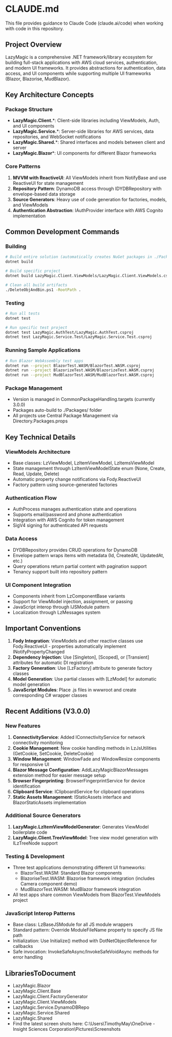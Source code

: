 # CLAUDE.md

This file provides guidance to Claude Code (claude.ai/code) when working with code in this repository.

## Project Overview

LazyMagic is a comprehensive .NET framework/library ecosystem for building full-stack applications with AWS cloud services, authentication, and modern UI frameworks. It provides abstractions for authentication, data access, and UI components while supporting multiple UI frameworks (Blazor, Blazorise, MudBlazor).

## Key Architecture Concepts

### Package Structure
- **LazyMagic.Client.***: Client-side libraries including ViewModels, Auth, and UI components
- **LazyMagic.Service.***: Server-side libraries for AWS services, data repositories, and WebSocket notifications
- **LazyMagic.Shared.***: Shared interfaces and models between client and server
- **LazyMagic.Blazor***: UI components for different Blazor frameworks

### Core Patterns
1. **MVVM with ReactiveUI**: All ViewModels inherit from NotifyBase and use ReactiveUI for state management
2. **Repository Pattern**: DynamoDB access through IDYDBRepository with envelope-based data storage
3. **Source Generators**: Heavy use of code generation for factories, models, and ViewModels
4. **Authentication Abstraction**: IAuthProvider interface with AWS Cognito implementation

## Common Development Commands

### Building
```bash
# Build entire solution (automatically creates NuGet packages in ./Packages/)
dotnet build

# Build specific project
dotnet build LazyMagic.Client.ViewModels/LazyMagic.Client.ViewModels.csproj

# Clean all build artifacts
./DeleteObjAndBin.ps1 -RootPath .
```

### Testing
```bash
# Run all tests
dotnet test

# Run specific test project
dotnet test LazyMagic.AuthTest/LazyMagic.AuthTest.csproj
dotnet test LazyMagic.Service.Test/LazyMagic.Service.Test.csproj
```

### Running Sample Applications
```bash
# Run Blazor WebAssembly test apps
dotnet run --project BlazorTest.WASM/BlazorTest.WASM.csproj
dotnet run --project BlazorizeTest.WASM/BlazorizeTest.WASM.csproj
dotnet run --project MudBlazorTest.WASM/MudBlazorTest.WASM.csproj
```

### Package Management
- Version is managed in CommonPackageHandling.targets (currently 3.0.0)
- Packages auto-build to ./Packages/ folder
- All projects use Central Package Management via Directory.Packages.props

## Key Technical Details

### ViewModels Architecture
- Base classes: LzViewModel, LzItemViewModel<T>, LzItemsViewModel<T>
- State management through LzItemViewModelState enum (None, Create, Read, Update, Delete)
- Automatic property change notifications via Fody.ReactiveUI
- Factory pattern using source-generated factories

### Authentication Flow
- AuthProcess manages authentication state and operations
- Supports email/password and phone authentication
- Integration with AWS Cognito for token management
- SigV4 signing for authenticated API requests

### Data Access
- DYDBRepository provides CRUD operations for DynamoDB
- Envelope pattern wraps items with metadata (Id, CreatedAt, UpdatedAt, etc.)
- Query operations return partial content with pagination support
- Tenancy support built into repository pattern

### UI Component Integration
- Components inherit from LzComponentBase variants
- Support for ViewModel injection, assignment, or passing
- JavaScript interop through IJSModule pattern
- Localization through LzMessages system

## Important Conventions

1. **Fody Integration**: ViewModels and other reactive classes use Fody.ReactiveUI - properties automatically implement INotifyPropertyChanged
2. **Dependency Injection**: Use [Singleton], [Scoped], or [Transient] attributes for automatic DI registration
3. **Factory Generation**: Use [LzFactory] attribute to generate factory classes
4. **Model Generation**: Use partial classes with [LzModel] for automatic model generation
5. **JavaScript Modules**: Place .js files in wwwroot and create corresponding C# wrapper classes

## Recent Additions (V3.0.0)

### New Features
1. **ConnectivityService**: Added IConnectivityService for network connectivity monitoring
2. **Cookie Management**: New cookie handling methods in LzJsUtilities (GetCookie, SetCookie, DeleteCookie)
3. **Window Management**: WindowFade and WindowResize components for responsive UI
4. **Blazor Message Configuration**: AddLazyMagicBlazorMessages extension method for easier message setup
5. **Browser Fingerprinting**: BrowserFingerprintService for device identification
6. **Clipboard Service**: IClipboardService for clipboard operations
7. **Static Assets Management**: IStaticAssets interface and BlazorStaticAssets implementation

### Additional Source Generators
1. **LazyMagic.LzItemViewModelGenerator**: Generates ViewModel boilerplate code
2. **LazyMagic.Client.TreeViewModel**: Tree view model generation with ILzTreeNode support

### Testing & Development
- Three test applications demonstrating different UI frameworks:
  - BlazorTest.WASM: Standard Blazor components
  - BlazoriseTest.WASM: Blazorise framework integration (includes Camera component demo)
  - MudBlazorTest.WASM: MudBlazor framework integration
- All test apps share common ViewModels from BlazorTest.ViewModels project

### JavaScript Interop Patterns
- Base class: LzBaseJSModule for all JS module wrappers
- Standard pattern: Override ModuleFileName property to specify JS file path
- Initialization: Use Initialize() method with DotNetObjectReference for callbacks
- Safe invocation: InvokeSafeAsync/InvokeSafeVoidAsync methods for error handling

## LibrariesToDocument

- LazyMagic.Blazor
- LazyMagic.Client.Base
- LazyMagic.Client.FactoryGenerator
- LazyMagic.Client.ViewModels
- LazyMagic.Service.DynamoDBRepo
- LazyMagic.Service.Shared
- LazyMagic.Shared
- Find the latest screen shots here: C:\Users\TimothyMay\OneDrive - Insight Sciences Corporation\Pictures\Screenshots